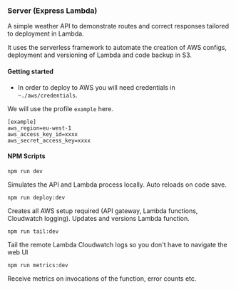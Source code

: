 ### Server (Express Lambda)

A simple weather API to demonstrate routes and correct responses tailored to deployment in Lambda.

It uses the serverless framework to automate the creation of AWS configs, deployment and versioning of Lambda and code backup in S3.

#### Getting started

* In order to deploy to AWS you will need credentials in `~./aws/credentials`. 

We will use the profile `example` here.
```
[example]
aws_region=eu-west-1
aws_access_key_id=xxxx
aws_secret_access_key=xxxx
```

#### NPM Scripts

`npm run dev`

Simulates the API and Lambda process locally. Auto reloads on code save.


`npm run deploy:dev`

Creates all AWS setup required (API gateway, Lambda functions, Cloudwatch logging). Updates and versions Lambda function.


`npm run tail:dev`

Tail the remote Lambda Cloudwatch logs so you don't have to navigate the web UI

`npm run metrics:dev`

Receive metrics on invocations of the function, error counts etc.
